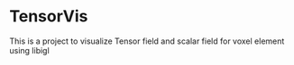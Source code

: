 # TensorVis
This is a project to visualize Tensor field and scalar field for voxel element using libigl
